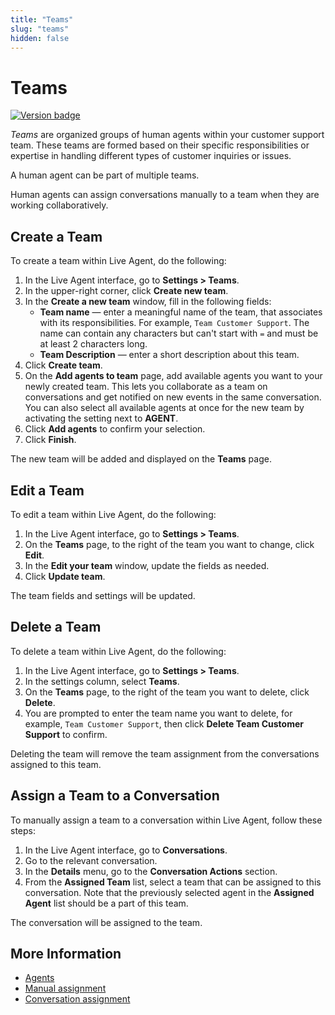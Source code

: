 ```yaml
---
title: "Teams" 
slug: "teams" 
hidden: false 
---
```


# Teams

<a href="Updated"><img src="https://img.shields.io/badge/Updated_in-v4.88-blue" alt="Version badge" /></a>

_Teams_  are organized groups of human agents within your customer support team. These teams are formed based on their specific responsibilities or expertise in handling different types of customer inquiries or issues.

A human agent can be part of multiple teams.

Human agents can assign conversations manually to a team when they are working collaboratively.

## Create a Team

To create a team within Live Agent, do the following:

1. In the Live Agent interface, go to **Settings > Teams**.
2. In the upper-right corner, click **Create new team**.
3. In the **Create a new team** window, fill in the following fields:
    - **Team name** — enter a meaningful name of the team, that associates with its responsibilities. For example, `Team Customer Support`. The name can contain any characters but can't start with `=` and must be at least 2 characters long.
     - **Team Description** — enter a short description about this team. 
4. Click **Create team**.
5. On the **Add agents to team** page, add available agents you want to your newly created team. This lets you collaborate as a team on conversations and get notified on new events in the same conversation. You can also select all available agents at once for the new team by activating the setting next to **AGENT**.
6. Click **Add agents** to confirm your selection.
7. Click **Finish**. 

The new team will be added and displayed on the **Teams** page.

## Edit a Team

To edit a team within Live Agent, do the following:

1. In the Live Agent interface, go to **Settings > Teams**. 
2. On the **Teams** page, to the right of the team you want to change, click **Edit**. 
3. In the **Edit your team** window, update the fields as needed. 
4. Click **Update team**.

The team fields and settings will be updated.

## Delete a Team

To delete a team within Live Agent, do the following:

1. In the Live Agent interface, go to **Settings > Teams**.
2. In the settings column, select **Teams**.
3. On the **Teams** page, to the right of the team you want to delete, click **Delete**.
4. You are prompted to enter the team name you want to delete, for example, `Team Customer Support`, then click **Delete Team Customer Support** to confirm.

Deleting the team will remove the team assignment from the conversations assigned to this team.

## Assign a Team to a Conversation

To manually assign a team to a conversation within Live Agent, follow these steps:

1. In the Live Agent interface, go to **Conversations**. 
2. Go to the relevant conversation. 
3. In the **Details** menu, go to the **Conversation Actions** section.
4. From the **Assigned Team** list, select a team that can be assigned to this conversation. Note that the previously selected agent in the **Assigned Agent** list should be a part of this team.

The conversation will be assigned to the team.

## More Information

- [Agents](agents.md)
- [Manual assignment](../conversation/conversation-routing/manual-mode.md#manual-assignment)
- [Conversation assignment](./../conversation/assign-conversations.md)